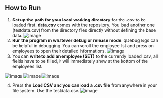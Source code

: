 ## How to Run
1) **Set up the path for your local working directory**  for the .csv to be loaded first. **data.csv** comes with the repository. You load another one (testdata.csv) from the directory files directly without defining the base data.
![image](https://github.com/slmksav/Qt6-Management-App/assets/87731856/2e27d1c3-2abb-4fdf-bf44-aefef223cc22)
2) **Run the program in whatever debug or release mode.** qDebug logs can be helpful in debugging. You can scroll the employee list and press on employees to open their detailed informations.
![image](https://github.com/slmksav/Qt6-Management-App/assets/87731856/3f14c6e1-a91a-43fb-a8a2-857e262b2d19)
3) You can **write to add an employee (SET)**  to the currently loaded .csv, all fields have to be filled, it will immediately show at the bottom of the employees list.
   
![image](https://github.com/slmksav/Qt6-Management-App/assets/87731856/695a8f21-cb5c-45a6-9779-81ab884bd369)
![image](https://github.com/slmksav/Qt6-Management-App/assets/87731856/9843889c-a2b1-40a1-bbf8-91c72e1fd4b6)
![image](https://github.com/slmksav/Qt6-Management-App/assets/87731856/a2918f5e-1c12-4920-8395-7ce5356a87d3)

4) Press the **Load CSV and you can load a .csv file**  from anywhere in your file system. Use the testdata.csv.
![image](https://github.com/slmksav/Qt6-Management-App/assets/87731856/8553c28b-93ad-49f8-b440-428d1ff99a1c)
